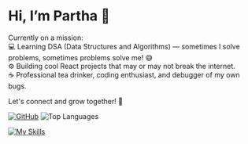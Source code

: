 # Hi, I’m Partha 👋

Currently on a mission:  
💻 Learning DSA (Data Structures and Algorithms) — sometimes I solve problems, sometimes problems solve me! 😅  
⚙️ Building cool React projects that may or may not break the internet.  
☕ Professional tea drinker, coding enthusiast, and debugger of my own bugs.

Let's connect and grow together! 🌱

[![GitHub](https://img.shields.io/badge/GitHub-parthodas23-blue?logo=github)](https://github.com/parthodas23)
                                                                                                              ![Top Languages](https://github-readme-stats.vercel.app/api/top-langs/?username=parthodas23&layout=compact&theme=dark)

[![My Skills](https://skillicons.dev/icons?i=html,css,js,react,nodejs,mongodb)](https://skillicons.dev)
 
